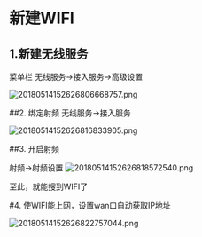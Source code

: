 # 新建WIFI

## 1.新建无线服务

菜单栏 无线服务->接入服务->高级设置

![20180514152626806668757.png](http://7xscq6.com1.z0.glb.clouddn.com/20180514152626806668757.png)

##2. 绑定射频
无线服务->接入服务

![20180514152626816833905.png](http://7xscq6.com1.z0.glb.clouddn.com/20180514152626816833905.png)

##3. 开启射频

射频->射频设置
![20180514152626818572540.png](http://7xscq6.com1.z0.glb.clouddn.com/20180514152626818572540.png)

至此，就能搜到WIFI了

#4. 使WIFI能上网，设置wan口自动获取IP地址

![20180514152626822757044.png](http://7xscq6.com1.z0.glb.clouddn.com/20180514152626822757044.png)


